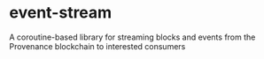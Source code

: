 # event-stream
A coroutine-based library for streaming blocks and events from the Provenance blockchain to interested consumers
